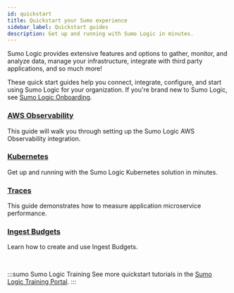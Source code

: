 ```yaml
---
id: quickstart
title: Quickstart your Sumo experience
sidebar_label: Quickstart guides
description: Get up and running with Sumo Logic in minutes.
---
```


Sumo Logic provides extensive features and options to gather, monitor, and analyze data, manage your infrastructure, integrate with third party applications, and so much more!

These quick start guides help you connect, integrate, configure, and start using Sumo Logic for your organization. If you're brand new to Sumo Logic, see [Sumo Logic Onboarding](/docs/get-started/onboarding).

<div className="box-wrapper" markdown="1">
<div className="box box1 card">
  <div className="container">
  <h3><a href="/docs/observability/aws/quickstart">AWS Observability</a></h3>
  <p>This guide will walk you through setting up the Sumo Logic AWS Observability integration.</p>
  </div>
</div>
<div className="box box2 card">
  <div className="container">
  <h3><a href="/docs/observability/kubernetes/quickstart">Kubernetes</a></h3>
  <p>Get up and running with the Sumo Logic Kubernetes solution in minutes.</p>
  </div>
</div>
<div className="box box3 card">
    <div className="container">
      <h3><a href="/docs/apm/traces#quickstart">Traces</a></h3>
      <p>This guide demonstrates how to measure application microservice performance.</p>
    </div>
  </div>
<div className="box box4 card">
  <div className="container">
  <h3><a href="/docs/manage/ingestion-volume/ingest-budgets/quickstart">Ingest Budgets</a></h3>
  <p>Learn how to create and use Ingest Budgets.</p>
  </div>
</div>
</div>

<br/>

:::sumo Sumo Logic Training
See more quickstart tutorials in the [Sumo Logic Training Portal](https://learn.sumologic.com/).
:::
